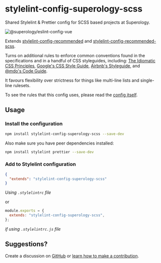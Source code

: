 # stylelint-config-superology-scss

Shared Stylelint & Prettier config for SCSS based projects at Superology.

![@superology/eslint-config-vue](https://svgshare.com/i/dvq.svg "Stylelint SCSS config by Superology")

Extends [stylelint-config-recommended](https://github.com/stylelint/stylelint-config-recommended) and [stylelint-config-recommended-scss](https://github.com/stylelint-scss/stylelint-config-recommended-scss).

Turns on additional rules to enforce common conventions found in the specifications and in a handful of CSS styleguides, including: [The Idiomatic CSS Principles](https://github.com/necolas/idiomatic-css),
[Google's CSS Style Guide](https://google.github.io/styleguide/htmlcssguide.html#CSS_Formatting_Rules), [Airbnb's Styleguide](https://github.com/airbnb/css#css), and [@mdo's Code Guide](https://codeguide.co/#css).

It favours flexibility over strictness for things like multi-line lists and single-line rulesets.

To see the rules that this config uses, please read the [config itself](./index.js).

## Usage

### Install the configuration

```bash
npm install stylelint-config-superology-scss --save-dev
```

Also make sure you have peer dependencies installed:

```bash
npm install stylelint prettier --save-dev
```

### Add to Stylelint configuration

```json
{
  "extends": "stylelint-config-superology-scss"
}
```

_Using `.stylelintrc` file_

or

```js
module.exports = {
  extends: "stylelint-config-superology-scss",
};
```

_if using `.stylelintrc.js` file_

## Suggestions?

Create a discussion on [GitHub](/discussions) or [learn how to make a contribution](https://github.com/firstcontributions/first-contributions).

